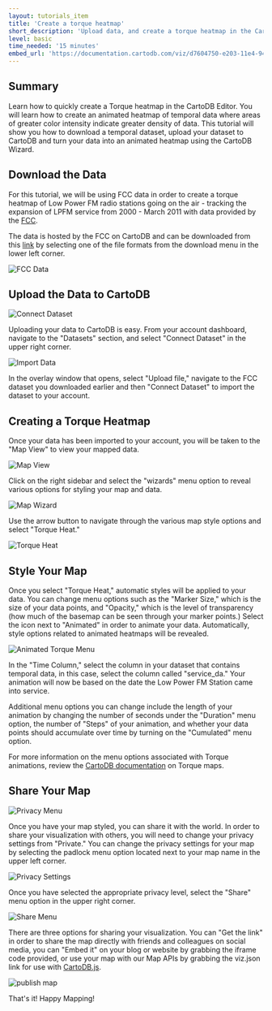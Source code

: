 ```yaml
---
layout: tutorials_item
title: 'Create a torque heatmap'
short_description: 'Upload data, and create a torque heatmap in the CartoDB Editor '
level: basic
time_needed: '15 minutes'
embed_url: 'https://documentation.cartodb.com/viz/d7604750-e203-11e4-94cd-0e018d66dc29/embed_map'
---
```


## Summary
Learn how to quickly create a Torque heatmap in the CartoDB Editor. You will learn how to create an animated heatmap of temporal data where areas of greater color intensity indicate greater density of data. This tutorial will show you how to download a temporal dataset, upload your dataset to CartoDB and turn your data into an animated heatmap using the CartoDB Wizard. 

## Download the Data 
For this tutorial, we will be using FCC data in order to create a torque heatmap of Low Power FM radio stations going on the air - tracking the expansion of LPFM service from 2000 - March 2011 with data provided by the [FCC](https://github.com/FCC/lpfmpoints).

The data is hosted by the FCC on CartoDB and can be downloaded from this [link](https://fccmaps.cartodb.com/u/fcc/tables/lpfm_point/public?redirected=true) by selecting one of the file formats from the download menu in the lower left corner.

<p class="wrap-border"><img src="{{ '/img/layout/tutorials/heatmap/img1.png' | prepend: site.baseurl }}" alt="FCC Data" /></p>

## Upload the Data to CartoDB
<p class="wrap-border"><img src="{{ '/img/layout/tutorials/heatmap/img3.png' | prepend: site.baseurl }}" alt="Connect Dataset" /></p>

Uploading your data to CartoDB is easy. From your account dashboard, navigate to the "Datasets" section, and select "Connect Dataset" in the upper right corner.

<p class="wrap-border"><img src="{{ '/img/layout/tutorials/heatmap/img2.png' | prepend: site.baseurl }}" alt="Import Data" /></p>

In the overlay window that opens, select "Upload file," navigate to the FCC dataset you downloaded earlier and then "Connect Dataset" to import the dataset to your account.

## Creating a Torque Heatmap
Once your data has been imported to your account, you will be taken to the "Map View" to view your mapped data.

<p class="wrap-border"><img src="{{ '/img/layout/tutorials/heatmap/img4.png' | prepend: site.baseurl }}" alt="Map View" /></p>

Click on the right sidebar and select the "wizards" menu option to reveal various options for styling your map and data. 

<p class="wrap-border"><img src="{{ '/img/layout/tutorials/heatmap/img5.png' | prepend: site.baseurl }}" alt="Map Wizard" /></p>

Use the arrow button to navigate through the various map style options and select "Torque Heat."

<p class="wrap-border"><img src="{{ '/img/layout/tutorials/heatmap/img6.png' | prepend: site.baseurl }}" alt="Torque Heat" /></p>

## Style Your Map
Once you select "Torque Heat," automatic styles will be applied to your data. You can change menu options such as the "Marker Size," which is the size of your data points, and "Opacity," which is the level of transparency (how much of the basemap can be seen through your marker points.) Select the icon next to "Animated" in order to animate your data. Automatically, style options related to animated heatmaps will be revealed.

<p class="wrap-border"><img src="{{ '/img/layout/tutorials/heatmap/img7.png' | prepend: site.baseurl }}" alt="Animated Torque Menu" /></p>

In the "Time Column," select the column in your dataset that contains temporal data, in this case, select the column called "service_da." Your animation will now be based on the date the Low Power FM Station came into service. 

Additional menu options you can change include the length of your animation by changing the number of seconds under the "Duration" menu option, the number of "Steps" of your animation, and whether your data points should accumulate over time by turning on the "Cumulated" menu option.

For more information on the menu options associated with Torque animations, review the [CartoDB documentation](http://docs.cartodb.com/cartodb-editor.html#torque) on Torque maps.

## Share Your Map
<p class="wrap-border"><img src="{{ '/img/layout/tutorials/heatmap/img8.png' | prepend: site.baseurl }}" alt="Privacy Menu" /></p>

Once you have your map styled, you can share it with the world. In order to share your visualization with others, you will need to change your privacy settings from "Private." You can change the privacy settings for your map by selecting the padlock menu option located next to your map name in the upper left corner.

<p class="wrap-border"><img src="{{ '/img/layout/tutorials/heatmap/img9.png' | prepend: site.baseurl }}" alt="Privacy Settings" /></p>

Once you have selected the appropriate privacy level, select the "Share" menu option in the upper right corner.

<p class="wrap-border"><img src="{{ '/img/layout/tutorials/heatmap/img10.png' | prepend: site.baseurl }}" alt="Share Menu" /></p>

There are three options for sharing your visualization. You can "Get the link" in order to share the map directly with friends and colleagues on social media, you can "Embed it" on your blog or website by grabbing the iframe code provided, or use your map with our Map APIs by grabbing the viz.json link for use with [CartoDB.js](http://docs.cartodb.com/cartodb-platform/cartodb-js.html).

<p class="wrap-border"><img src="{{ '/img/layout/tutorials/heatmap/img11.png' | prepend: site.baseurl }}" alt="publish map" /></p>

That's it! Happy Mapping!
